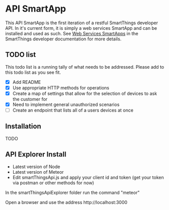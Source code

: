 # API SmartApp

This API SmartApp is the first iteration of a restful SmartThings developer API. In it's current form, it is simply a web services SmartApp and can be installed and used as such. See [Web Services SmartApps](http://docs.smartthings.com/en/latest/smartapp-web-services-developers-guide/index.html) in the SmartThings developer documentation for more details.

## TODO list
This todo list is a running tally of what needs to be addressed. Please add to this todo list as you see fit.

- [X] Add README
- [X] Use appropriate HTTP methods for operations
- [X] Create a map of settings that allow for the selection of devices to ask the customer for
- [X] Need to implement general unauthorized scenarios
- [ ] Create an endpoint that lists all of a users devices at once

## Installation
TODO


## API Explorer Install
 - Latest version of Node
 - Latest version of Meteor 
 - Edit smartThingsApi.js and apply your client id and token (get your token via postman or other methods for now)
 
In the smartThingsApiExplorer folder run the command "meteor" 

Open a browser and use the address http://localhost:3000
